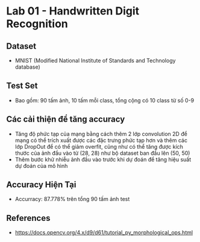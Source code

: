 # **Lab 01 - Handwritten Digit Recognition**
## **Dataset**
- MNIST (Modified National Institute of Standards and Technology database)
## **Test Set**
- Bao gồm: 90 tấm ảnh, 10 tấm mỗi class, tổng cộng có 10 class từ số 0-9</a>
## **Các cải thiện để tăng accuracy**
- Tăng độ phức tạp của mạng bằng cách thêm 2 lớp convolution 2D để mạng có thể trích xuất được các đặc trưng phức tạp hơn và thêm các lớp DropOut để có thể giảm overfit, cũng như có thể tăng được kích thước của ảnh đầu vào từ (28, 28) như bộ dataset ban đầu lên (50, 50)
- Thêm bước khử nhiễu ảnh đầu vào trước khi dự đoán để tăng hiệu suất dự đoán của mô hình
## **Accuracy Hiện Tại**
- Accurracy: 87.778% trên tổng 90 tấm ảnh test
## **References**
- https://docs.opencv.org/4.x/d9/d61/tutorial_py_morphological_ops.html
